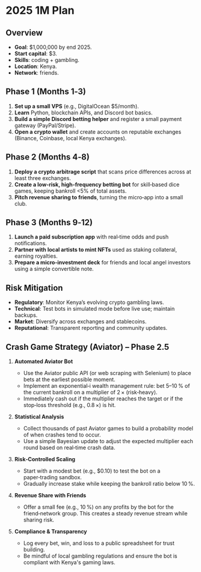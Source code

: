 
# 2025 1M Plan

## Overview
- **Goal**: $1,000,000 by end 2025.
- **Start capital**: $3.
- **Skills**: coding + gambling.
- **Location**: Kenya.
- **Network**: friends.

## Phase 1 (Months 1‑3)
1. **Set up a small VPS** (e.g., DigitalOcean $5/month).
2. **Learn** Python, blockchain APIs, and Discord bot basics.
3. **Build a simple Discord betting helper** and register a small payment gateway (PayPal/Stripe).
4. **Open a crypto wallet** and create accounts on reputable exchanges (Binance, Coinbase, local Kenya exchanges).

## Phase 2 (Months 4‑8)
1. **Deploy a crypto arbitrage script** that scans price differences across at least three exchanges.
2. **Create a low‑risk, high‑frequency betting bot** for skill‑based dice games, keeping bankroll <5% of total assets.
3. **Pitch revenue sharing to friends**, turning the micro‑app into a small club.

## Phase 3 (Months 9‑12)
1. **Launch a paid subscription app** with real‑time odds and push notifications.
2. **Partner with local artists to mint NFTs** used as staking collateral, earning royalties.
3. **Prepare a micro‑investment deck** for friends and local angel investors using a simple convertible note.

## Risk Mitigation
- **Regulatory**: Monitor Kenya’s evolving crypto gambling laws.
- **Technical**: Test bots in simulated mode before live use; maintain backups.
- **Market**: Diversify across exchanges and stablecoins.
- **Reputational**: Transparent reporting and community updates.

## Crash Game Strategy (Aviator) – Phase 2.5

1. **Automated Aviator Bot**
   - Use the Aviator public API (or web scraping with Selenium) to place bets at the earliest possible moment.
   - Implement an exponential‑i wealth management rule: bet 5–10 % of the current bankroll on a multiplier of 2 × (risk‑heavy).
   - Immediately cash out if the multiplier reaches the target or if the stop‑loss threshold (e.g., 0.8 ×) is hit.

2. **Statistical Analysis**
   - Collect thousands of past Aviator games to build a probability model of when crashes tend to occur.
   - Use a simple Bayesian update to adjust the expected multiplier each round based on real‑time crash data.

3. **Risk‑Controlled Scaling**
   - Start with a modest bet (e.g., $0.10) to test the bot on a paper‑trading sandbox.
   - Gradually increase stake while keeping the bankroll ratio below 10 %.

4. **Revenue Share with Friends**
   - Offer a small fee (e.g., 10 %) on any profits by the bot for the friend‑network group. This creates a steady revenue stream while sharing risk.

5. **Compliance & Transparency**
   - Log every bet, win, and loss to a public spreadsheet for trust building.
   - Be mindful of local gambling regulations and ensure the bot is compliant with Kenya's gaming laws.